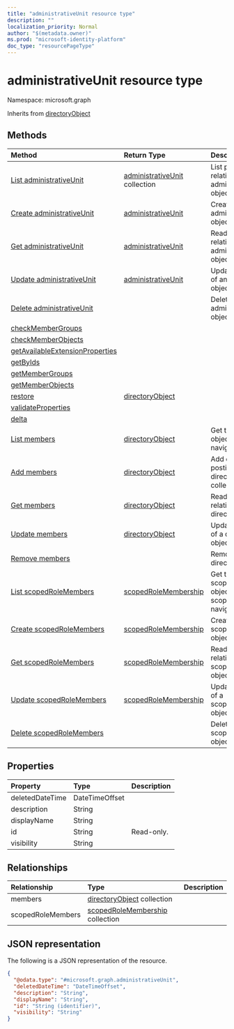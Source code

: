 ```yaml
---
title: "administrativeUnit resource type"
description: ""
localization_priority: Normal
author: "$(metadata.owner)"
ms.prod: "microsoft-identity-platform"
doc_type: "resourcePageType"
---
```


# administrativeUnit resource type

Namespace: microsoft.graph

Inherits from [directoryObject](directoryobject.md)

## Methods

| Method                                                                                          | Return Type                                                   | Description                                                                        |
| :---------------------------------------------------------------------------------------------- | :------------------------------------------------------------ | :--------------------------------------------------------------------------------- |
| [List administrativeUnit](../api/administrativeunit-list.md)                                    | [administrativeUnit](administrativeUnit.md) collection        | List properties and relationships of an administrativeUnit object.                 |
| [Create administrativeUnit](../api/administrativeunit-create.md)                                | [administrativeUnit](administrativeUnit.md)                   | Create a new administrativeUnit object.                                            |
| [Get administrativeUnit](../api/administrativeunit-get.md)                                      | [administrativeUnit](administrativeUnit.md)                   | Read properties and relationships of an administrativeUnit object.                 |
| [Update administrativeUnit](../api/administrativeunit-update.md)                                | [administrativeUnit](administrativeUnit.md)                   | Update the properties of an administrativeUnit object.                             |
| [Delete administrativeUnit](../api/administrativeunit-delete.md)                                |                                                               | Delete an administrativeUnit object.                                               |
| [checkMemberGroups](../api/administrativeunit-checkMemberGroups.md)                             |                                                               |                                                                                    |
| [checkMemberObjects](../api/administrativeunit-checkMemberObjects.md)                           |                                                               |                                                                                    |
| [getAvailableExtensionProperties](../api/administrativeunit-getAvailableExtensionProperties.md) |                                                               |                                                                                    |
| [getByIds](../api/administrativeunit-getByIds.md)                                               |                                                               |                                                                                    |
| [getMemberGroups](../api/administrativeunit-getMemberGroups.md)                                 |                                                               |                                                                                    |
| [getMemberObjects](../api/administrativeunit-getMemberObjects.md)                               |                                                               |                                                                                    |
| [restore](../api/administrativeunit-restore.md)                                                 | [directoryObject](../resources/-directoryobject.md)           |                                                                                    |
| [validateProperties](../api/administrativeunit-validateProperties.md)                           |                                                               |                                                                                    |
| [delta](../api/administrativeunit-delta.md)                                                     |                                                               |                                                                                    |
| [List members](../api/administrativeunit-list-members.md)                                       | [directoryObject](../resources/-directoryobject.md)           | Get the directoryObject objects from a members navigation property.                |
| [Add members](../api/administrativeunit-post-members.md)                                        | [directoryObject](../resources/-directoryobject.md)           | Add directoryObject by posting to the directoryObject collection.                  |
| [Get members](../api/administrativeunit-get-members.md)                                         | [directoryObject](../resources/-directoryobject.md)           | Read the properties and relationships of a directoryObject object.                 |
| [Update members](../api/administrativeunit-update-members.md)                                   | [directoryObject](../resources/-directoryobject.md)           | Update the properties of a directoryObject object.                                 |
| [Remove members](../api/administrativeunit-delete-members.md)                                   |                                                               | Remove a directoryObject object.                                                   |
| [List scopedRoleMembers](../api/administrativeunit-list-scopedrolemembers.md)                   | [scopedRoleMembership](../resources/-scopedrolemembership.md) | Get the scopedRoleMembership objects from a scopedRoleMembers navigation property. |
| [Create scopedRoleMembers](../api/administrativeunit-post-scopedrolemembers.md)                 | [scopedRoleMembership](../resources/-scopedrolemembership.md) | Create a new scopedRoleMembership object.                                          |
| [Get scopedRoleMembers](../api/administrativeunit-get-scopedrolemembers.md)                     | [scopedRoleMembership](../resources/-scopedrolemembership.md) | Read the properties and relationships of a scopedRoleMembership object.            |
| [Update scopedRoleMembers](../api/administrativeunit-update-scopedrolemembers.md)               | [scopedRoleMembership](../resources/-scopedrolemembership.md) | Update the properties of a scopedRoleMembership object.                            |
| [Delete scopedRoleMembers](../api/administrativeunit-delete-scopedrolemembers.md)               |                                                               | Delete a scopedRoleMembership object.                                              |

## Properties

| Property        | Type           | Description |
| :-------------- | :------------- | :---------- |
| deletedDateTime | DateTimeOffset |             |
| description     | String         |             |
| displayName     | String         |             |
| id              | String         | Read-only.  |
| visibility      | String         |             |

## Relationships

| Relationship      | Type                                                                    | Description |
| :---------------- | :---------------------------------------------------------------------- | :---------- |
| members           | [directoryObject](../resources/directoryobject.md) collection           |             |
| scopedRoleMembers | [scopedRoleMembership](../resources/scopedrolemembership.md) collection |             |

## JSON representation

The following is a JSON representation of the resource.

<!-- {
  "blockType": "resource",
  "keyProperty": "id",
  "@odata.type": "microsoft.graph.administrativeUnit",
  "baseType": "microsoft.graph.directoryObject",
  "openType": True
}
-->

```json
{
  "@odata.type": "#microsoft.graph.administrativeUnit",
  "deletedDateTime": "DateTimeOffset",
  "description": "String",
  "displayName": "String",
  "id": "String (identifier)",
  "visibility": "String"
}
```
